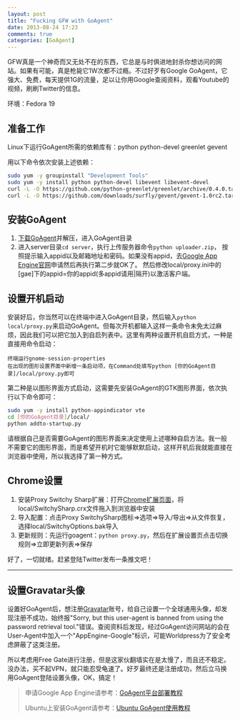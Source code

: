 ```yaml
---
layout: post
title: "Fucking GFW with GoAgent"
date: 2013-08-24 17:23
comments: true
categories: [GoAgent] 
---
```

GFW真是一个神奇而又无处不在的东西，它总是与时俱进地封杀你想访问的网站。如果有可能，真是枪毙它1W次都不过瘾。不过好歹有Google GoAgent，它强大、免费，每天提供1G的流量，足以让你用Google查阅资料，观看Youtube的视频，刷刷Twitter的信息。

环境：Fedora 19

## 准备工作
Linux下运行GoAgent所需的依赖库有：python python-devel greenlet gevent
<!-- More -->
用以下命令依次安装上述依赖：
```bash
sudo yum -y groupinstall "Development Tools"
sudo yum -y install python python-devel libevent libevent-devel
curl -L -O https://github.com/python-greenlet/greenlet/archive/0.4.0.tar.gz && tar xvzpf 0.4.0.tar.gz && cd greenlet-0.4.0 && sudo python setup.py install
curl -L -O https://github.com/downloads/surfly/gevent/gevent-1.0rc2.tar.gz && tar xvzpf gevent-1.0rc2.tar.gz && cd gevent-1.0rc2 && sudo python setup.py install
```

## 安装GoAgent
1. [下载GoAgent][1]并解压，进入GoAgent目录
2. 进入server目录`cd server`，执行上传服务器命令`python uploader.zip`，
   按照提示输入appid以及邮箱地址和密码。如果没有appid，去[Google App Engine官网][2]申请然后再执行第二步就OK了。
   然后修改local/proxy.ini中的[gae]下的appid=你的appid(多appid请用|隔开)以激活客户端。

## 设置开机启动
安装好后，你当然可以在终端中进入GoAgent目录，然后输入`python local/proxy.py`来启动GoAgent。但每次开机都输入这样一条命令未免太过麻烦，因此我们可以把它加入到自启列表中。这里有两种设置开机自启方式，一种是直接用命令启动：
```
终端运行gnome-session-properties
在出现的图形设置界面中新增一条启动项，在Command处填写python [你的GoAgent目录]/local/proxy.py即可
```
第二种是以图形界面方式启动，这需要先安装GoAgent的GTK图形界面，依次执行以下命令即可：
```bash
sudo yum -y install python-appindicator vte
cd [你的GoAgent目录]/local/
python addto-startup.py
```
请根据自己是否需要GoAgent的图形界面来决定使用上述哪种自启方法。我一般不需要它的图形界面，而是希望开机时它能够默默启动，这样开机后我就能直接在浏览器中使用，所以我选择了第一种方式。

## Chrome设置
1. 安装Proxy Switchy Sharp扩展：打开[Chrome扩展页面][3]，将local/SwitchySharp.crx文件拖入到浏览器中安装
2. 导入配置：点击Proxy SwitchySharp图标=>选项=>导入/导出=>从文件恢复，选择local/SwitchyOptions.bak导入
3. 更新规则：先运行goagent：`python proxy.py`，然后在扩展设置页点击切换规则=>立即更新列表=>保存

好了，一切就绪。赶紧登陆Twitter发布一条推文吧！

-----

## 设置Gravatar头像
设置好GoAgent后，想注册[Gravatar][6]账号，给自己设置一个全球通用头像，却发现注册不成功，始终报"Sorry, but this user-agent is banned from using the password retrieval tool."错误。查阅资料后发现，经过GoAgent访问网站的会在User-Agent中加入一个"AppEngine-Google"标识，可能Worldpress为了安全考虑屏蔽了这类注册。

所以考虑用Free Gate进行注册，但是这家伙翻墙实在是太慢了，而且还不稳定。没办法，买不起VPN，就只能忍受龟速了。好歹最终还是注册成功，然后立马换用GoAgent登陆设置头像，OK，搞定！

> 申请Google App Engine请参考：[GoAgent平台部署教程][4]
>
> Ubuntu上安装GoAgent请参考：[Ubuntu GoAgent使用教程][5]





[1]: https://goagent.googlecode.com/files/goagent-goagent-v3.0.2-11-g52ed37f.zip
[2]: https://appengine.google.com/
[3]: chrome://extensions/
[4]: https://code.google.com/p/goagent/wiki/InstallGuide
[5]: https://code.google.com/p/goagent/wiki/GoAgent_Linux
[6]: http://en.gravatar.com/
